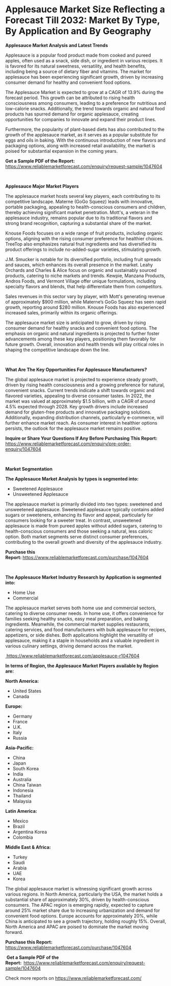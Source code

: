 <p><h1>Applesauce Market Size Reflecting a Forecast Till 2032: Market By Type, By Application and By Geography</h1></p><p><strong>Applesauce Market Analysis and Latest Trends</strong></p>
<p><p>Applesauce is a popular food product made from cooked and pureed apples, often used as a snack, side dish, or ingredient in various recipes. It is favored for its natural sweetness, versatility, and health benefits, including being a source of dietary fiber and vitamins. The market for applesauce has been experiencing significant growth, driven by increasing consumer demand for healthy and convenient food options.</p><p>The Applesauce Market is expected to grow at a CAGR of 13.9% during the forecast period. This growth can be attributed to rising health consciousness among consumers, leading to a preference for nutritious and low-calorie snacks. Additionally, the trend towards organic and natural food products has spurred demand for organic applesauce, creating opportunities for companies to innovate and expand their product lines.</p><p>Furthermore, the popularity of plant-based diets has also contributed to the growth of the applesauce market, as it serves as a popular substitute for eggs and oils in baking. With the continuous introduction of new flavors and packaging options, along with increased retail availability, the market is poised for substantial expansion in the coming years.</p></p>
<p><strong>Get a Sample PDF of the Report:&nbsp;</strong> <a href="https://www.reliablemarketforecast.com/enquiry/request-sample/1047604?utm_campaign=2253&utm_medium=2&utm_source=Github&utm_content=ia&utm_term=15022025&utm_id=applesauce">https://www.reliablemarketforecast.com/enquiry/request-sample/1047604</a></p>
<p>&nbsp;</p>
<p><strong>Applesauce Major Market Players</strong></p>
<p><p>The applesauce market hosts several key players, each contributing to its competitive landscape. Materne (GoGo Squeez) leads with innovative, portable packaging, appealing to health-conscious consumers and children, thereby achieving significant market penetration. Mott's, a veteran in the applesauce industry, remains popular due to its traditional flavors and strong brand recognition, capturing a substantial share of the market.</p><p>Knouse Foods focuses on a wide range of fruit products, including organic options, aligning with the rising consumer preference for healthier choices. TreeTop also emphasizes natural fruit ingredients and has diversified its product offerings to include no-added-sugar varieties, stimulating growth.</p><p>J.M. Smucker is notable for its diversified portfolio, including fruit spreads and sauces, which enhances its overall presence in the market. Leahy Orchards and Charles & Alice focus on organic and sustainably sourced products, catering to niche markets and trends. Kewpie, Manzana Products, Andros Foods, and Vermont Village offer unique formulations, including specialty flavors and blends, that help differentiate them from competitors.</p><p>Sales revenues in this sector vary by player, with Mott's generating revenue of approximately $900 million, while Materne’s GoGo Squeez has seen rapid growth, reporting around $280 million. Knouse Foods has also experienced increased sales, primarily within its organic offerings.</p><p>The applesauce market size is anticipated to grow, driven by rising consumer demand for healthy snacks and convenient food options. The emphasis on organic and natural ingredients is projected to further foster advancements among these key players, positioning them favorably for future growth. Overall, innovation and health trends will play critical roles in shaping the competitive landscape down the line.</p></p>
<p>&nbsp;</p>
<p><strong>What Are The Key Opportunities For Applesauce Manufacturers?</strong></p>
<p><p>The global applesauce market is projected to experience steady growth, driven by rising health consciousness and a growing preference for natural, convenient snacks. Current trends indicate a shift towards organic and flavored varieties, appealing to diverse consumer tastes. In 2022, the market was valued at approximately $1.5 billion, with a CAGR of around 4.5% expected through 2028. Key growth drivers include increased demand for gluten-free products and innovative packaging solutions. Additionally, expanding distribution channels, particularly e-commerce, will further enhance market reach. As consumer interest in healthier options persists, the outlook for the applesauce market remains positive.</p></p>
<p><strong>Inquire or Share Your Questions If Any Before Purchasing This Report:</strong> <a href="https://www.reliablemarketforecast.com/enquiry/pre-order-enquiry/1047604?utm_campaign=2253&utm_medium=2&utm_source=Github&utm_content=ia&utm_term=15022025&utm_id=applesauce">https://www.reliablemarketforecast.com/enquiry/pre-order-enquiry/1047604</a></p>
<p>&nbsp;</p>
<p><strong>Market Segmentation</strong></p>
<p><strong>The Applesauce Market Analysis by types is segmented into:</strong></p>
<p><ul><li>Sweetened Applesauce</li><li>Unsweetened Applesauce</li></ul></p>
<p><p>The applesauce market is primarily divided into two types: sweetened and unsweetened applesauce. Sweetened applesauce typically contains added sugars or sweeteners, enhancing its flavor and appeal, particularly for consumers looking for a sweeter treat. In contrast, unsweetened applesauce is made from pureed apples without added sugars, catering to health-conscious consumers and those seeking a natural, less caloric option. Both market segments serve distinct consumer preferences, contributing to the overall growth and diversity of the applesauce industry.</p></p>
<p><strong>Purchase this Report:&nbsp;</strong><a href="https://www.reliablemarketforecast.com/purchase/1047604?utm_campaign=2253&utm_medium=2&utm_source=Github&utm_content=ia&utm_term=15022025&utm_id=applesauce">https://www.reliablemarketforecast.com/purchase/1047604</a></p>
<p>&nbsp;</p>
<p><strong>The Applesauce Market Industry Research by Application is segmented into:</strong></p>
<p><ul><li>Home Use</li><li>Commercial</li></ul></p>
<p><p>The applesauce market serves both home use and commercial sectors, catering to diverse consumer needs. In home use, it offers convenience for families seeking healthy snacks, easy meal preparation, and baking ingredients. Meanwhile, the commercial market supplies restaurants, catering services, and food manufacturers with bulk applesauce for recipes, appetizers, or side dishes. Both applications highlight the versatility of applesauce, making it a staple in households and a valuable ingredient in various culinary settings, driving demand across the market.</p></p>
<p><a href="https://www.reliablemarketforecast.com/applesauce-r1047604?utm_campaign=2253&utm_medium=2&utm_source=Github&utm_content=ia&utm_term=15022025&utm_id=applesauce">&nbsp;https://www.reliablemarketforecast.com/applesauce-r1047604</a></p>
<p><strong>In terms of Region, the Applesauce Market Players available by Region are:</strong></p>
<p>
    <p> <strong> North America: </strong>
        <ul>
            <li>United States</li>
            <li>Canada</li>
        </ul>
        </p> 
    <p> <strong> Europe: </strong>
        <ul>
            <li>Germany</li>
            <li>France</li>
            <li>U.K.</li>
            <li>Italy</li>
            <li>Russia</li>
        </ul>
        </p> 
    <p> <strong> Asia-Pacific: </strong>
        <ul>
            <li>China</li>
            <li>Japan</li>
            <li>South Korea</li>
            <li>India</li>
            <li>Australia</li>
            <li>China Taiwan</li>
            <li>Indonesia</li>
            <li>Thailand</li>
            <li>Malaysia</li>
        </ul>
        </p> 
    <p> <strong> Latin America: </strong>
        <ul>
            <li>Mexico</li>
            <li>Brazil</li>
            <li>Argentina Korea</li>
            <li>Colombia</li>
        </ul>
        </p> 
    <p> <strong> Middle East & Africa: </strong>
        <ul>
            <li>Turkey</li>
            <li>Saudi</li>
            <li>Arabia</li>
            <li>UAE</li>
            <li>Korea</li>
        </ul>
    </p>
    </p>
<p><p>The global applesauce market is witnessing significant growth across various regions. In North America, particularly the USA, the market holds a substantial share of approximately 30%, driven by health-conscious consumers. The APAC region is emerging rapidly, expected to capture around 25% market share due to increasing urbanization and demand for convenient food options. Europe accounts for approximately 20%, while China is anticipated to see a growth trajectory, holding roughly 15%. Overall, North America and APAC are poised to dominate the market moving forward.</p></p>
<p><strong>Purchase this Report: </strong><a href="https://www.reliablemarketforecast.com/purchase/1047604?utm_campaign=2253&utm_medium=2&utm_source=Github&utm_content=ia&utm_term=15022025&utm_id=applesauce">https://www.reliablemarketforecast.com/purchase/1047604</a></p>
<p>&nbsp;<strong>Get a Sample PDF of the Report:&nbsp;&nbsp;</strong><a href="https://www.reliablemarketforecast.com/enquiry/request-sample/1047604?utm_campaign=2253&utm_medium=2&utm_source=Github&utm_content=ia&utm_term=15022025&utm_id=applesauce">https://www.reliablemarketforecast.com/enquiry/request-sample/1047604</a></p>
<p><strong></strong></p>
<p>Check more reports on <a href="https://www.reliablemarketforecast.com/?utm_campaign=2253&utm_medium=2&utm_source=Github&utm_content=ia&utm_term=15022025&utm_id=applesauce">https://www.reliablemarketforecast.com/</a></p>